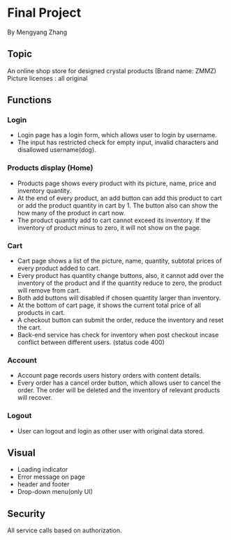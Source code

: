 # Final Project 
By Mengyang Zhang
## Topic
An online shop store for designed crystal products (Brand name: ZMMZ)
Picture licenses : all original
## Functions
### Login
+ Login page has a login form, which allows user to login by username. 
+ The input has restricted check for empty input, invalid characters and disallowed username(dog).  
### Products display (Home)
+ Products page shows every product with its picture, name, price and inventory quantity. 
+ At the end of every product, an add button can add this product to cart or add the product quantity in cart by 1. The button also can show the how many of the product in cart now.
+ The product quantity add to cart cannot exceed its inventory. If the inventory of product minus to zero, it will not show on the page.
### Cart
+ Cart page shows a list of the picture, name, quantity, subtotal prices of every product added to cart.
+ Every product has quantity change buttons, also, it cannot add over the inventory of the product and if the quantity reduce to zero, the product will remove from cart.
+ Both add buttons will disabled if chosen quantity larger than inventory.
+ At the bottom of cart page, it shows the current total price of all products in cart. 
+ A checkout button can submit the order, reduce the inventory and reset the cart. 
+ Back-end service has check for inventory when post checkout incase conflict between different users. (status code 400)
### Account
+ Account page records users history orders with content details.
+ Every order has a cancel order button, which allows user to cancel the order. The order will be deleted and the inventory of relevant products will recover.
### Logout
+ User can logout and login as other user with original data stored.

## Visual

+ Loading indicator
+ Error message on page
+ header and footer
+ Drop-down menu(only UI)

## Security
All service calls based on authorization.




